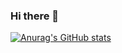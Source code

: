 ### Hi there 👋
[![Anurag's GitHub stats](https://github-readme-stats.vercel.app/api?username=AlexZENGQ&hide=issues,contribs&show_icons=true&theme=vue)](https://github.com/anuraghazra/github-readme-stats)
<!--
**AlexZENGQ/AlexZENGQ** is a ✨ _special_ ✨ repository because its `README.md` (this file) appears on your GitHub profile.

Here are some ideas to get you started:

- 🔭 I’m currently working on ...
- 🌱 I’m currently learning ...
- 👯 I’m looking to collaborate on ...
- 🤔 I’m looking for help with ...
- 💬 Ask me about ...
- 📫 How to reach me: ...
- 😄 Pronouns: ...
- ⚡ Fun fact: ...
-->
